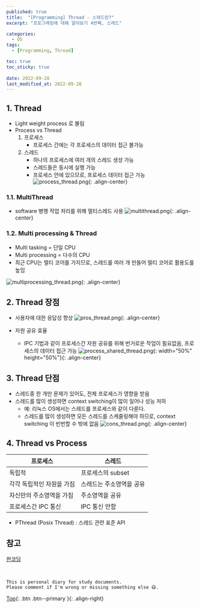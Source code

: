 ```yaml
---
published: true
title:  "[Programming] Thread - 스레드란?"
excerpt: "프로그래밍에 대해 알아보기 4번째, 스레드"

categories:
  - OS
tags:
  - [Programming, Thread]

toc: true
toc_sticky: true
 
date: 2022-09-28
last_modified_at: 2022-09-28
---
```


## 1. Thread
- Light weight process 로 불림
- Process vs Thread
    1. 프로세스
        - 프로세스 간에는 각 프로세스의 데이터 접근 불가능
    2. 스레드
        - 하나의 프로세스에 여러 개의 스레드 생성 가능
        - 스레드들은 동시에 실행 가능
        - 프로세스 안에 있으므로, 프로세스 데이터 접근 가능
      ![process_thread.png](../../assets/images/process_vs_thread.png){: .align-center}
        
    
### 1.1. MultiThread
    
- software 병행 작업 처리를 위해 멀티스레드 사용
![multithread.png](../../assets/images/multithread.png){: .align-center}

### 1.2. Multi processing & Thread
- Multi tasking = 단일 CPU
- Multi processing = 다수의 CPU
- 최근 CPU는 멀티 코어를 가지므로, 스레드를 여러 개 만들어 멀티 코어로 활용도를 높임

![multiprocessing_thread.png](../../assets/images/multiprocessing_thread.png){: .align-center}

## 2. Thread 장점

- 사용자에 대한 응답성 향상
![pros_thread.png](../../assets/images/pros_thread.png){: .align-center}

- 자원 공유 효율
  - IPC 기법과 같이 프로세스간 자원 공유를 위해 번거로운 작업이 필요없음, 프로세스의 데이터 접근 가능
![process_shared_thread.png](../../assets/images/process_shared_thread.png){: width="50%" height="50%"}{: .align-center}

## 3. Thread 단점
- 스레드중 한 개만 문제가 있어도, 전체 프로세스가 영향을 받음
- 스레드를 많이 생성하면 context switching이 많이 일어나 성능 저하
  - 예: 리눅스 OS에서는 스레드를 프로세스와 같이 다룬다.
  - 스레드를 많이 생성하면 모든 스레드를 스케줄링해야 하므로, context switching 이 빈번할 수 밖에 없음
![cons_thread.png](../../assets/images/cons_thread.png){: .align-center}

## 4. Thread vs Process

| 프로세스 | 스레드 |
| --- | --- |
| 독립적 | 프로세스의 subset |
| 각각 독립적인 자원을 가짐 | 스레드는 주소영역을 공유 |
| 자신만의 주소영역을 가짐 | 주소영역을 공유 |
| 프로세스간 IPC 통신 | IPC 통신 안함 |

- PThread (Posix Thread) : 스레드 관련 표준 API

## 참고
[펀코딩](https://www.fun-coding.org/thread.html)

<br>

    This is personal diary for study documents.
    Please comment if I'm wrong or missing something else 😄. 

[Top](#){: .btn .btn--primary }{: .align-right}